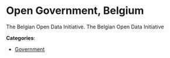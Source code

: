 # Open Government, Belgium


The Belgian Open Data Initiative. The Belgian Open Data Initiative



**Categories**:

- [Government](https://github.com/apis-list/apis-list#government)



